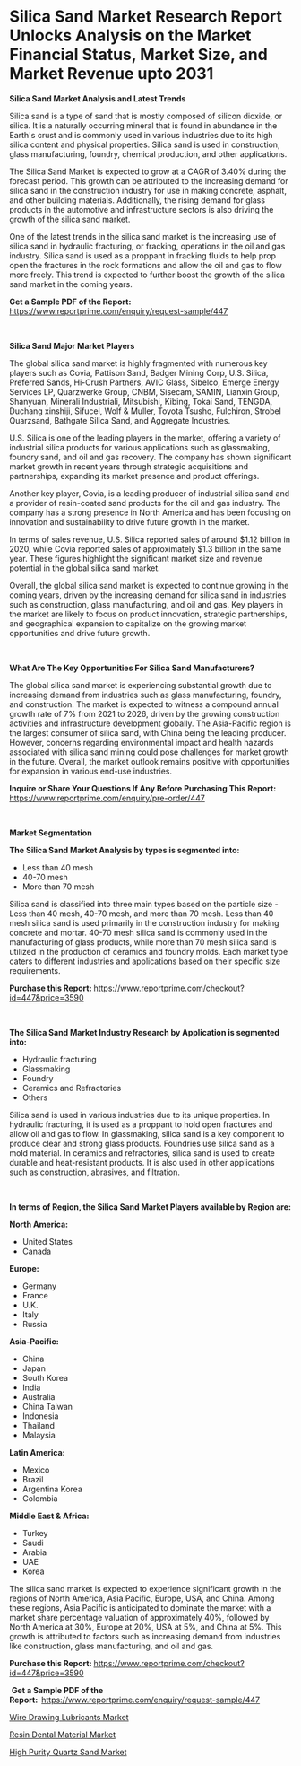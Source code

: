 <p><h1>Silica Sand Market Research Report Unlocks Analysis on the Market Financial Status, Market Size, and Market Revenue upto 2031</h1></p><p><strong>Silica Sand Market Analysis and Latest Trends</strong></p>
<p><p>Silica sand is a type of sand that is mostly composed of silicon dioxide, or silica. It is a naturally occurring mineral that is found in abundance in the Earth's crust and is commonly used in various industries due to its high silica content and physical properties. Silica sand is used in construction, glass manufacturing, foundry, chemical production, and other applications.</p><p>The Silica Sand Market is expected to grow at a CAGR of 3.40% during the forecast period. This growth can be attributed to the increasing demand for silica sand in the construction industry for use in making concrete, asphalt, and other building materials. Additionally, the rising demand for glass products in the automotive and infrastructure sectors is also driving the growth of the silica sand market.</p><p>One of the latest trends in the silica sand market is the increasing use of silica sand in hydraulic fracturing, or fracking, operations in the oil and gas industry. Silica sand is used as a proppant in fracking fluids to help prop open the fractures in the rock formations and allow the oil and gas to flow more freely. This trend is expected to further boost the growth of the silica sand market in the coming years.</p></p>
<p><strong>Get a Sample PDF of the Report:&nbsp;</strong> <a href="https://www.reportprime.com/enquiry/request-sample/447">https://www.reportprime.com/enquiry/request-sample/447</a></p>
<p>&nbsp;</p>
<p><strong>Silica Sand Major Market Players</strong></p>
<p><p>The global silica sand market is highly fragmented with numerous key players such as Covia, Pattison Sand, Badger Mining Corp, U.S. Silica, Preferred Sands, Hi-Crush Partners, AVIC Glass, Sibelco, Emerge Energy Services LP, Quarzwerke Group, CNBM, Sisecam, SAMIN, Lianxin Group, Shanyuan, Minerali Industriali, Mitsubishi, Kibing, Tokai Sand, TENGDA, Duchang xinshiji, Sifucel, Wolf & Muller, Toyota Tsusho, Fulchiron, Strobel Quarzsand, Bathgate Silica Sand, and Aggregate Industries.</p><p>U.S. Silica is one of the leading players in the market, offering a variety of industrial silica products for various applications such as glassmaking, foundry sand, and oil and gas recovery. The company has shown significant market growth in recent years through strategic acquisitions and partnerships, expanding its market presence and product offerings.</p><p>Another key player, Covia, is a leading producer of industrial silica sand and a provider of resin-coated sand products for the oil and gas industry. The company has a strong presence in North America and has been focusing on innovation and sustainability to drive future growth in the market.</p><p>In terms of sales revenue, U.S. Silica reported sales of around $1.12 billion in 2020, while Covia reported sales of approximately $1.3 billion in the same year. These figures highlight the significant market size and revenue potential in the global silica sand market.</p><p>Overall, the global silica sand market is expected to continue growing in the coming years, driven by the increasing demand for silica sand in industries such as construction, glass manufacturing, and oil and gas. Key players in the market are likely to focus on product innovation, strategic partnerships, and geographical expansion to capitalize on the growing market opportunities and drive future growth.</p></p>
<p>&nbsp;</p>
<p><strong>What Are The Key Opportunities For Silica Sand Manufacturers?</strong></p>
<p><p>The global silica sand market is experiencing substantial growth due to increasing demand from industries such as glass manufacturing, foundry, and construction. The market is expected to witness a compound annual growth rate of 7% from 2021 to 2026, driven by the growing construction activities and infrastructure development globally. The Asia-Pacific region is the largest consumer of silica sand, with China being the leading producer. However, concerns regarding environmental impact and health hazards associated with silica sand mining could pose challenges for market growth in the future. Overall, the market outlook remains positive with opportunities for expansion in various end-use industries.</p></p>
<p><strong>Inquire or Share Your Questions If Any Before Purchasing This Report:</strong> <a href="https://www.reportprime.com/enquiry/pre-order/447">https://www.reportprime.com/enquiry/pre-order/447</a></p>
<p>&nbsp;</p>
<p><strong>Market Segmentation</strong></p>
<p><strong>The Silica Sand Market Analysis by types is segmented into:</strong></p>
<p><ul><li>Less than 40 mesh</li><li>40-70 mesh</li><li>More than 70 mesh</li></ul></p>
<p><p>Silica sand is classified into three main types based on the particle size - Less than 40 mesh, 40-70 mesh, and more than 70 mesh. Less than 40 mesh silica sand is used primarily in the construction industry for making concrete and mortar. 40-70 mesh silica sand is commonly used in the manufacturing of glass products, while more than 70 mesh silica sand is utilized in the production of ceramics and foundry molds. Each market type caters to different industries and applications based on their specific size requirements.</p></p>
<p><strong>Purchase this Report:&nbsp;</strong><a href="https://www.reportprime.com/checkout?id=447&price=3590">https://www.reportprime.com/checkout?id=447&price=3590</a></p>
<p>&nbsp;</p>
<p><strong>The Silica Sand Market Industry Research by Application is segmented into:</strong></p>
<p><ul><li>Hydraulic fracturing</li><li>Glassmaking</li><li>Foundry</li><li>Ceramics and Refractories</li><li>Others</li></ul></p>
<p><p>Silica sand is used in various industries due to its unique properties. In hydraulic fracturing, it is used as a proppant to hold open fractures and allow oil and gas to flow. In glassmaking, silica sand is a key component to produce clear and strong glass products. Foundries use silica sand as a mold material. In ceramics and refractories, silica sand is used to create durable and heat-resistant products. It is also used in other applications such as construction, abrasives, and filtration.</p></p>
<p>&nbsp;</p>
<p><strong>In terms of Region, the Silica Sand Market Players available by Region are:</strong></p>
<p>
    <p> <strong> North America: </strong>
        <ul>
            <li>United States</li>
            <li>Canada</li>
        </ul>
        </p> 
    <p> <strong> Europe: </strong>
        <ul>
            <li>Germany</li>
            <li>France</li>
            <li>U.K.</li>
            <li>Italy</li>
            <li>Russia</li>
        </ul>
        </p> 
    <p> <strong> Asia-Pacific: </strong>
        <ul>
            <li>China</li>
            <li>Japan</li>
            <li>South Korea</li>
            <li>India</li>
            <li>Australia</li>
            <li>China Taiwan</li>
            <li>Indonesia</li>
            <li>Thailand</li>
            <li>Malaysia</li>
        </ul>
        </p> 
    <p> <strong> Latin America: </strong>
        <ul>
            <li>Mexico</li>
            <li>Brazil</li>
            <li>Argentina Korea</li>
            <li>Colombia</li>
        </ul>
        </p> 
    <p> <strong> Middle East & Africa: </strong>
        <ul>
            <li>Turkey</li>
            <li>Saudi</li>
            <li>Arabia</li>
            <li>UAE</li>
            <li>Korea</li>
        </ul>
    </p>
    </p>
<p><p>The silica sand market is expected to experience significant growth in the regions of North America, Asia Pacific, Europe, USA, and China. Among these regions, Asia Pacific is anticipated to dominate the market with a market share percentage valuation of approximately 40%, followed by North America at 30%, Europe at 20%, USA at 5%, and China at 5%. This growth is attributed to factors such as increasing demand from industries like construction, glass manufacturing, and oil and gas.</p></p>
<p><strong>Purchase this Report: </strong><a href="https://www.reportprime.com/checkout?id=447&price=3590">https://www.reportprime.com/checkout?id=447&price=3590</a></p>
<p>&nbsp;<strong>Get a Sample PDF of the Report:&nbsp;&nbsp;</strong><a href="https://www.reportprime.com/enquiry/request-sample/447">https://www.reportprime.com/enquiry/request-sample/447</a></p>
<p><strong></strong></p>
<p><p><a href="https://github.com/eeaveuhhh/Market-Research-Report-List-1/blob/main/wire-drawing-lubricants-market.md">Wire Drawing Lubricants Market</a></p><p><a href="https://github.com/brentleyjimmiealvaradoz4l1rea/Market-Research-Report-List-1/blob/main/resin-dental-material-market.md">Resin Dental Material Market</a></p><p><a href="https://github.com/Angelnienowdseej3e45z3p8c/Market-Research-Report-List-1/blob/main/high-purity-quartz-sand-market.md">High Purity Quartz Sand Market</a></p></p>
